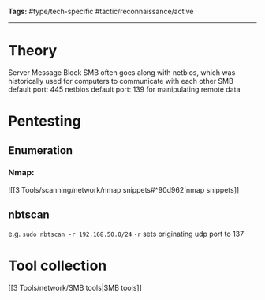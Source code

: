 **Tags:** #type/tech-specific #tactic/reconnaissance/active 

---
# Theory
Server Message Block
SMB often goes along with netbios, which was historically used for computers to communicate with each other
SMB default port: 445
netbios default port: 139
for manipulating remote data
# Pentesting
## Enumeration
### Nmap:
![[3 Tools/scanning/network/nmap snippets#^90d962|nmap snippets]]
## nbtscan
e.g. `sudo nbtscan -r 192.168.50.0/24`
`-r` sets originating udp port to 137
# Tool collection
[[3 Tools/network/SMB tools|SMB tools]]
